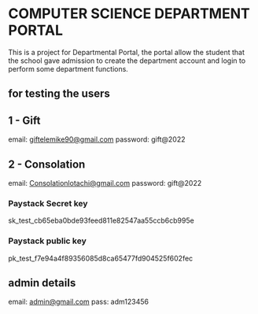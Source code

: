 # COMPUTER SCIENCE DEPARTMENT PORTAL

This is a project for Departmental Portal, the portal allow the student that the school
gave admission to create the department account and login to perform some department functions.

## for testing the users

## 1 - Gift

email: giftelemike90@gmail.com
password: gift@2022

## 2 - Consolation

email: Consolationlotachi@gmail.com
password: gift@2022

### Paystack Secret key

sk_test_cb65eba0bde93feed811e82547aa55ccb6cb995e

### Paystack public key

pk_test_f7e94a4f89356085d8ca65477fd904525f602fec

## admin details

email: admin@gmail.com
pass: adm123456